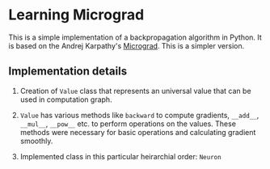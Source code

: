 # Learning Micrograd
This is a simple implementation of a backpropagation algorithm in Python. It is based on the Andrej Karpathy's [Micrograd](https://github.com/karpathy/micrograd). This is a simpler version.


## Implementation details

1.  Creation of `Value` class that represents an universal value that can be used in computation graph.

2. `Value` has various methods like `backward` to compute gradients, `__add__`, `__mul__`, `__pow__` etc. to perform operations on the values. These methods were necessary for basic operations and calculating gradient smoothly.

3. Implemented class in this particular heirarchial order: `Neuron`